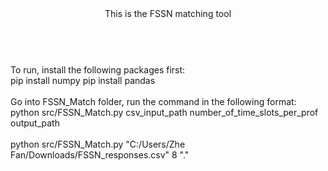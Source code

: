 <Header>
This is the FSSN matching tool
</Header>
<br>

<Div>
To run, install the following packages first:
<br>
pip install numpy
pip install pandas

</DIv>
<br>
<Div>
Go into FSSN_Match folder, run the command in the following format:
<br>
python src/FSSN_Match.py csv_input_path number_of_time_slots_per_prof output_path
</Div>

<br>
<Div>
python src/FSSN_Match.py "C:/Users/Zhe Fan/Downloads/FSSN_responses.csv" 8 "."
</Div>

